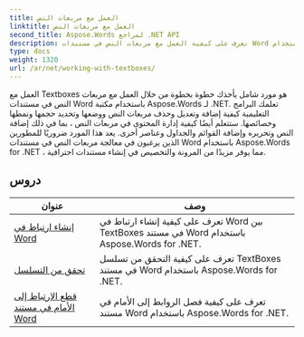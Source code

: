 ```yaml
---
title: العمل مع مربعات النص
linktitle: العمل مع مربعات النص
second_title: Aspose.Words لمراجع .NET API
description: تعرف على كيفية العمل مع مربعات النص في مستندات Word باستخدام Aspose.Words for .NET. البرامج التعليمية خطوة بخطوة مع نموذج التعليمات البرمجية لإنشاء مربعات النص ومعالجتها وتنسيقها بكفاءة.
type: docs
weight: 1320
url: /ar/net/working-with-textboxes/
---
```

العمل مع Textboxes هو مورد شامل يأخذك خطوة بخطوة من خلال العمل مع مربعات النص في مستندات Word باستخدام مكتبة Aspose.Words لـ .NET. تعلمك البرامج التعليمية كيفية إضافة وتعديل وحذف مربعات النص ووضعها وتحديد حجمها ونمطها وخصائصها. ستتعلم أيضًا كيفية إدارة المحتوى في مربعات النص ، بما في ذلك إضافة النص وتحريره وإضافة القوائم والجداول وعناصر أخرى. يعد هذا المورد ضروريًا للمطورين الذين يرغبون في معالجة مربعات النص في مستندات Word باستخدام Aspose.Words for .NET ، مما يوفر مزيدًا من المرونة والتخصيص في إنشاء مستندات احترافية.

 ## دروس
| عنوان | وصف |
| --- | --- |
| [إنشاء ارتباط في Word](./create-a-link/) | تعرف على كيفية إنشاء ارتباط في Word بين TextBoxes في مستند Word باستخدام Aspose.Words for .NET. |
| [تحقق من التسلسل](./check-sequence/) | تعرف على كيفية التحقق من تسلسل TextBoxes في مستند Word باستخدام Aspose.Words for .NET. |
| [قطع الارتباط إلى الأمام في مستند Word](./break-a-link/) | تعرف على كيفية فصل الروابط إلى الأمام في مستند Word باستخدام Aspose.Words for .NET. |